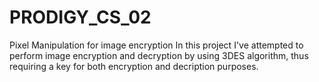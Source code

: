 # PRODIGY_CS_02
Pixel Manipulation for image encryption
In this project I've attempted to perform image encryption and decryption by using 3DES algorithm, thus requiring a key for both encryption and decription purposes.
